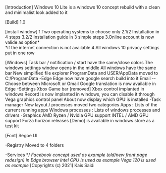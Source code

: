  [Introduction]
Windows 10 Lite is a windows 10 concept rebuild with a clean and minimalist look added to it

[Build]
1.0 

[install window]
1.Two operating systems to choose only
2.1/2 Installation in 4 steps 
3.2/2 Installation guide in 3 simple steps 
3.Online account is now valide as option*  
*if the internet connection is not available
4.All windows 10 privacy settings put in one row

[Windows]
Task bar / notification / start have the same/close colors
The windows settings window opens in the middle
All windows have the same bar
New simplified file explorer
ProgramData and USER/AppData moved to C:/ProgramData
-Edge
Edge now have google search build into it
Email -- Choose between Microsoft or Gmail
Google translation is now available in Edge
-Settings
Xbox Game bar [removed]
Xbox control implanted in windows
Record is now implanted in windows, you can disable it through Vega graphics control panel
About now display which GPU is installed
-Task manager
New layout /  processes moved two categories
Apps : Lists of the current running apps
Windows processes : Lists of windows processes and drivers
-Graphics
AMD Ryzen / Nvidia GPU support
INTEL / AMD GPU support
Forza horizon releases [Demo] is available in windows store as a test kit

[Font]
Segoe UI

-Registry
Moved to 4 folders

-Services
*/
*Facebook concept used as example (old/new front page redesign) in Edge browser*
*Intel CPU is used as example*
*Vega 120 is used as example*
 [Copyrights (c) 2021] 
Kais Saidi
